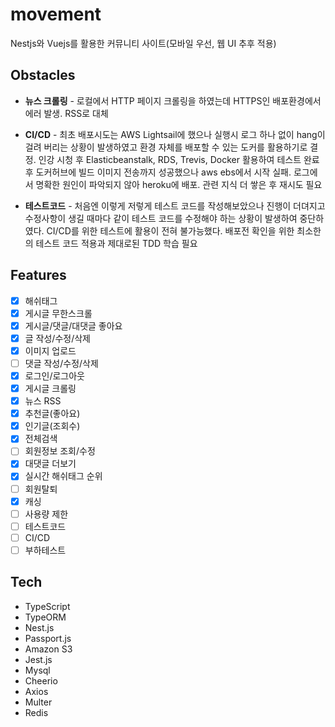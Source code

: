 # movement

Nestjs와 Vuejs를 활용한 커뮤니티 사이트(모바일 우선, 웹 UI 추후 적용)

## Obstacles
- **뉴스 크롤링** - 로컬에서 HTTP 페이지 크롤링을 하였는데 HTTPS인 배포환경에서 에러 발생. RSS로 대체

- **CI/CD** - 최초 배포시도는 AWS Lightsail에 했으나 실행시 로그 하나 없이 hang이 걸려 버리는 상황이 발생하였고 환경 자체를 배포할 수 있는 도커를 활용하기로 결정. 인강 시청 후 Elasticbeanstalk, RDS, Trevis, Docker 활용하여 테스트 완료 후 도커허브에 빌드 이미지 전송까지 성공했으나 aws ebs에서 시작 실패. 로그에서 명확한 원인이 파악되지 않아 heroku에 배포. 관련 지식 더 쌓은 후 재시도 필요

- **테스트코드** - 처음엔 이렇게 저렇게 테스트 코드를 작성해보았으나 진행이 더뎌지고 수정사항이 생길 때마다 같이 테스트 코드를 수정해야 하는 상황이 발생하여 중단하였다. CI/CD를 위한 테스트에 활용이 전혀 불가능했다. 배포전 확인을 위한 최소한의 테스트 코드 적용과 제대로된 TDD 학습 필요


## Features
- [x] 해쉬태그
- [x] 게시글 무한스크롤
- [x] 게시글/댓글/대댓글 좋아요
- [x] 글 작성/수정/삭제
- [x] 이미지 업로드
- [ ] 댓글 작성/수정/삭제
- [x] 로그인/로그아웃
- [x] 게시글 크롤링
- [x] 뉴스 RSS
- [x] 추천글(좋아요)
- [x] 인기글(조회수)
- [x] 전체검색
- [ ] 회원정보 조회/수정
- [x] 대댓글 더보기
- [x] 실시간 해쉬태그 순위
- [ ] 회원탈퇴
- [x] 캐싱
- [ ] 사용량 제한
- [ ] 테스트코드
- [ ] CI/CD
- [ ] 부하테스트
## Tech
* TypeScript
* TypeORM
* Nest.js
* Passport.js
* Amazon S3
* Jest.js
* Mysql
* Cheerio
* Axios
* Multer
* Redis
